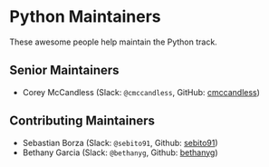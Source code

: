 # Python Maintainers

These awesome people help maintain the Python track.

## Senior Maintainers

- Corey McCandless (Slack: `@cmccandless`, GitHub: [cmccandless](https://github.com/cmccandless))

## Contributing Maintainers

- Sebastian Borza (Slack: `@sebito91`, Github: [sebito91](https://github.com/sebito91))
- Bethany Garcia (Slack: `@bethanyg`, Github: [bethanyg](https://github.com/BethanyG))
